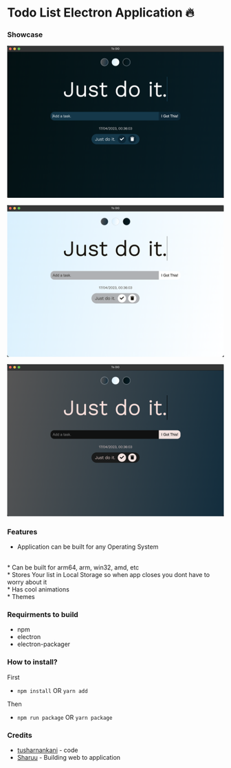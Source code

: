 # Todo List Electron Application 🔥

### Showcase
![Theme_1](./demo/demo1.png "dark theme")

![Theme_2](./demo/demo2.png "light theme")

![Theme_3](./demo/demo3.png "mixed theme")

### Features

* Application can be built for any Operating System
<br/>
* Can be built for arm64, arm, win32, amd, etc
<br/>
* Stores Your list in Local Storage so when app closes you dont have to worry about it
<br/>
* Has cool animations
<br/>
* Themes

### Requirments to build

* npm
* electron
* electron-packager


### How to install?
First

* `npm install` OR `yarn add`

Then

* `npm run package` OR `yarn package`

### Credits 

* [tusharnankani](https://github.com/tusharnankani/ToDoList) - code
* [Sharuu](https://github.com/sharifjameel90) - Building web to application
